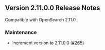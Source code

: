 ## Version 2.11.0.0 Release Notes

Compatible with OpenSearch 2.11.0


### Maintenance
* Increment version to 2.11.0.0 ([#265](https://github.com/opensearch-project/ml-commons-dashboards/pull/265))